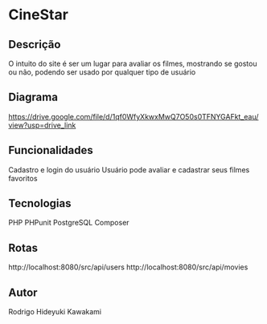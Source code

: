 # CineStar

## Descrição
O intuito do site é ser um lugar para avaliar os filmes, mostrando se gostou ou não, podendo ser usado por qualquer tipo de usuário

## Diagrama
https://drive.google.com/file/d/1qf0WfyXkwxMwQ7O50s0TFNYGAFkt_eau/view?usp=drive_link

## Funcionalidades
Cadastro e login do usuário
Usuário pode avaliar e cadastrar seus filmes favoritos

## Tecnologias
PHP
PHPunit
PostgreSQL
Composer

## Rotas
http://localhost:8080/src/api/users
http://localhost:8080/src/api/movies

## Autor
Rodrigo Hideyuki Kawakami